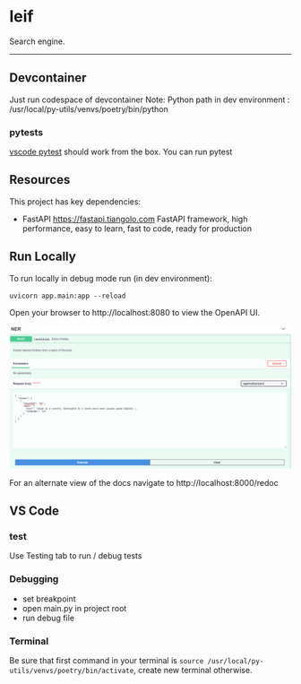 # leif

Search engine. 

---
## Devcontainer 

Just run codespace of devcontainer
Note: Python path in dev environment : /usr/local/py-utils/venvs/poetry/bin/python 

### pytests 

[vscode pytest](https://code.visualstudio.com/docs/python/testing) should work from the box.
You can run pytest 

## Resources
This project has key dependencies:
- FastAPI https://fastapi.tiangolo.com FastAPI framework, high performance, easy to learn, fast to code, ready for production 

## Run Locally
To run locally in debug mode run (in dev environment):

```
uvicorn app.main:app --reload
```
Open your browser to http://localhost:8080 to view the OpenAPI UI.

![Open API Image](./images/cookiecutter-docs.png)

For an alternate view of the docs navigate to http://localhost:8000/redoc


## VS Code
### test 

Use Testing tab to run / debug tests

### Debugging 

- set breakpoint
- open main.py in project root 
- run debug file 

### Terminal 

Be sure that first command in your terminal is `source /usr/local/py-utils/venvs/poetry/bin/activate`, create new terminal otherwise. 
